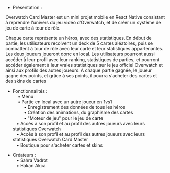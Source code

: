 - Présentation : 

Overwatch Card Master est un mini projet mobile en React Native consistant à reprendre l'univers du jeu vidéo d'Overwatch, et de créer un système de jeu de carte à tour de rôle.

Chaque carte représente un héros, avec des statistiques. En début de partie, les utilisateurs recoivent un deck de 5 cartes aléatoires, puis se combattent à tour de rôle avec leur carte et leur statistiques appartenantes. Les deux joueurs joueront donc en local.
Les utilisateurs pourront aussi accéder à leur profil avec leur ranking, statistiques de parties, et pourront accéder également à leur vraies statistiques sur le jeu officiel Overwatch et ainsi aux profils des autres joueurs.
A chaque partie gagnée, le joueur gagne des points, et grâce à ses points, il pourra s'acheter des cartes et des skins de cartes

- Fonctionnalités : <br />
&nbsp; &nbsp; • Menu <br />
&nbsp; &nbsp; • Partie en local avec un autre joueur en 1vs1 <br />
&nbsp; &nbsp;&nbsp; &nbsp;&nbsp; &nbsp;• Enregistrement des données de tous les héros <br />
&nbsp; &nbsp;&nbsp; &nbsp;&nbsp; &nbsp;• Création des animations, du graphisme des cartes <br />
&nbsp; &nbsp;&nbsp; &nbsp;&nbsp; &nbsp;• "Moteur de jeu" pour le jeu de carte <br />
&nbsp; &nbsp;• Accès à son profil et au profil des autres joueurs avec leurs statistiques Overwatch <br />
&nbsp; &nbsp;• Accès à son profil et au profil des autres joueurs avec leurs statistiques Overwatch Card Master <br />
&nbsp; &nbsp;• Boutique pour s'acheter cartes et skins <br />


- Créateurs : <br />
&nbsp; &nbsp;• Sahra Vadrot <br />
&nbsp; &nbsp;• Hakan Akca <br />
